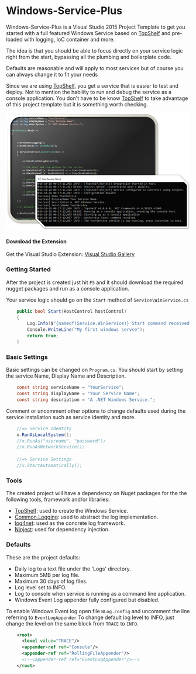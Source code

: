 
Windows-Service-Plus
======================

Windows-Service-Plus is a Visual Studio 2015 Project Template to get you started with a full featured Windows Service based on [TopShelf]( http://topshelf-project.com/) and pre-loaded with logging, IoC container and more. 

The idea is that you should be able to focus directly on your service logic right from the start, bypassing all the plumbing and boilerplate code.

Defaults are reasonable and will apply to most services but of course you can always change it to fit your needs

Since we are using [TopShelf]( http://topshelf-project.com/), you get a service that is easier to test and deploy. Not to mention the hability to run and debug the service as a console application.
You don't have to be know [TopShelf]( http://topshelf-project.com/) to take advantage of this project template but it is something worth checking.

![Program Cs](images/intro.png)

#### Download the Extension

Get the Visual Studio Extension:
[Visual Studio Gallery](https://visualstudiogallery.msdn.microsoft.com/68418c38-2178-466f-b161-3a6bf789451c)

### Getting Started

After the project is created just hit `F5` and it should download the required nugget packages and run as a console application.

Your service logic should go on the `Start` method of `Service\WinService.cs`

```csharp
    public bool Start(HostControl hostControl)
    {                        
        Log.Info($"{nameof(Service.WinService)} Start command received.");
        Console.WriteLine("My first windows servce");            
        return true;
    }
```

### Basic Settings

Basic settings can be changed on `Program.cs`.
You should start by setting the service Name, Display Name and Description.

```csharp
    const string serviceName = "YourService";
    const string displayName = "Your Service Name";
    const string description = "A .NET Windows Service.";
```

Comment or uncomment other options to change defaults used during the service installation such as service identity and more.

```csharp
    //=> Service Identity 
    x.RunAsLocalSystem();
    //x.RunAs("username", "password"); 
    //x.RunAsNetworkService();

    //=> Service Settings 
    //x.StartAutomatically(); 
```
    

### Tools

The created project will have a dependency on Nuget packages for the the following tools, framework and/or libraries:

* [TopShelf]( http://topshelf-project.com/): used to create the Windows Service.
* [Common.Logging]( https://github.com/net-commons/common-logging): used to abstract the log implementation.
* [log4net]( http://logging.apache.org/log4net/): used as the concrete log framework.
* [Ninject]( http://www.ninject.org/): used for dependency injection.

### Defaults

These are the project defaults:

* Daily log to a text file under the 'Logs' directory.
* Maximum 5MB per log file.
* Maximum 30 days of log files.
* Log level set to INFO.
* Log to console when service is running as a command line application.
* Windows Event Log appender fully configured but disabled.

To enable Windows Event log open file `NLog.config` and uncomment the line referring to `EventLogAppender`
To change default log level to INFO, just change the level on the same block from `TRACE` to `INFO`.

```xml
    <root>
      <level value="TRACE"/>
      <appender-ref ref="Console"/>
      <appender-ref ref="RollingFileAppender"/>
      <!--<appender-ref ref="EventLogAppender"/>-->
    </root>
```
